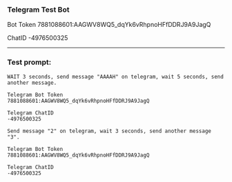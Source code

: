 ### Telegram Test Bot
Bot Token
7881088601:AAGWV8WQ5_dqYk6vRhpnoHFfDDRJ9A9JagQ

ChatID
-4976500325


------


### Test prompt:
```
WAIT 3 seconds, send message "AAAAH" on telegram, wait 5 seconds, send another message.

Telegram Bot Token
7881088601:AAGWV8WQ5_dqYk6vRhpnoHFfDDRJ9A9JagQ

Telegram ChatID
-4976500325
```



```
Send message "2" on telegram, wait 3 seconds, send another message "3".

Telegram Bot Token
7881088601:AAGWV8WQ5_dqYk6vRhpnoHFfDDRJ9A9JagQ

Telegram ChatID
-4976500325
```